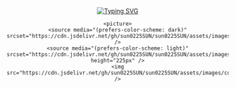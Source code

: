 <div align="center">
     <div>
        <a href="https://blog.imzjw.cn"><img src="https://readme-typing-svg.demolab.com?font=Fira+Code&pause=1000&random=false&width=435&separator=%3C&lines=Welcome+to+sudojia's+GitHub+homepage%3CSystem.out.println(%22Hello+World%22);" alt="Typing SVG" /></a>
    </div>

    <picture>
    <source media="(prefers-color-scheme: dark)" srcset="https://cdn.jsdelivr.net/gh/sun0225SUN/sun0225SUN/assets/images/coding.gif" />
    <source media="(prefers-color-scheme: light)" srcset="https://cdn.jsdelivr.net/gh/sun0225SUN/sun0225SUN/assets/images/developer.svg" height="225px" />
    <img src="https://cdn.jsdelivr.net/gh/sun0225SUN/sun0225SUN/assets/images/coding.gif" />
  </picture>

    

</div>
